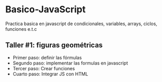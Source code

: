 # Basico-JavaScript
Practica basica en javascript de condicionales, variables, arrays, ciclos, funciones e.t.c

## Taller #1: figuras geométricas

- Primer paso: definir las fórmulas
- Segundo paso: implementar las formulas en javascript
- Tercer paso: Crear  funciones 
- Cuarto paso: Integrar JS con HTML